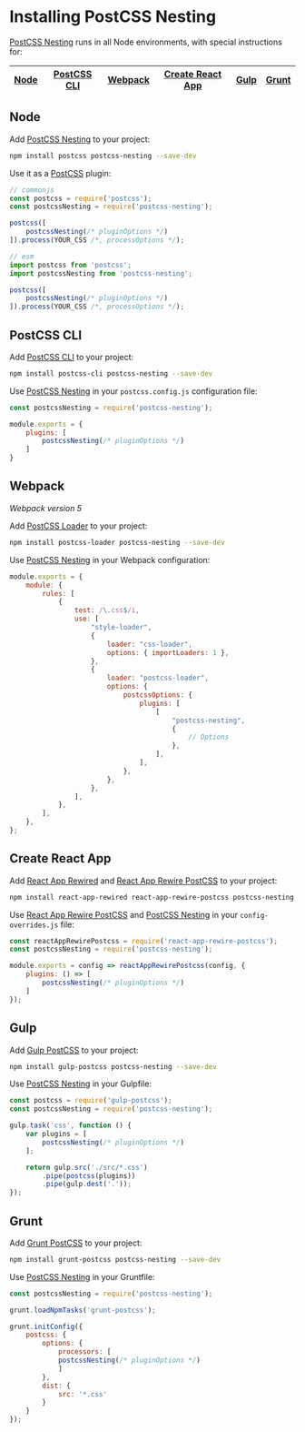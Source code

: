 # Installing PostCSS Nesting

[PostCSS Nesting] runs in all Node environments, with special instructions for:

| [Node](#node) | [PostCSS CLI](#postcss-cli) | [Webpack](#webpack) | [Create React App](#create-react-app) | [Gulp](#gulp) | [Grunt](#grunt) |
| --- | --- | --- | --- | --- | --- |

## Node

Add [PostCSS Nesting] to your project:

```bash
npm install postcss postcss-nesting --save-dev
```

Use it as a [PostCSS] plugin:

```js
// commonjs
const postcss = require('postcss');
const postcssNesting = require('postcss-nesting');

postcss([
	postcssNesting(/* pluginOptions */)
]).process(YOUR_CSS /*, processOptions */);
```

```js
// esm
import postcss from 'postcss';
import postcssNesting from 'postcss-nesting';

postcss([
	postcssNesting(/* pluginOptions */)
]).process(YOUR_CSS /*, processOptions */);
```

## PostCSS CLI

Add [PostCSS CLI] to your project:

```bash
npm install postcss-cli postcss-nesting --save-dev
```

Use [PostCSS Nesting] in your `postcss.config.js` configuration file:

```js
const postcssNesting = require('postcss-nesting');

module.exports = {
	plugins: [
		postcssNesting(/* pluginOptions */)
	]
}
```

## Webpack

_Webpack version 5_

Add [PostCSS Loader] to your project:

```bash
npm install postcss-loader postcss-nesting --save-dev
```

Use [PostCSS Nesting] in your Webpack configuration:

```js
module.exports = {
	module: {
		rules: [
			{
				test: /\.css$/i,
				use: [
					"style-loader",
					{
						loader: "css-loader",
						options: { importLoaders: 1 },
					},
					{
						loader: "postcss-loader",
						options: {
							postcssOptions: {
								plugins: [
									[
										"postcss-nesting",
										{
											// Options
										},
									],
								],
							},
						},
					},
				],
			},
		],
	},
};
```

## Create React App

Add [React App Rewired] and [React App Rewire PostCSS] to your project:

```bash
npm install react-app-rewired react-app-rewire-postcss postcss-nesting --save-dev
```

Use [React App Rewire PostCSS] and [PostCSS Nesting] in your
`config-overrides.js` file:

```js
const reactAppRewirePostcss = require('react-app-rewire-postcss');
const postcssNesting = require('postcss-nesting');

module.exports = config => reactAppRewirePostcss(config, {
	plugins: () => [
		postcssNesting(/* pluginOptions */)
	]
});
```

## Gulp

Add [Gulp PostCSS] to your project:

```bash
npm install gulp-postcss postcss-nesting --save-dev
```

Use [PostCSS Nesting] in your Gulpfile:

```js
const postcss = require('gulp-postcss');
const postcssNesting = require('postcss-nesting');

gulp.task('css', function () {
	var plugins = [
		postcssNesting(/* pluginOptions */)
	];

	return gulp.src('./src/*.css')
		.pipe(postcss(plugins))
		.pipe(gulp.dest('.'));
});
```

## Grunt

Add [Grunt PostCSS] to your project:

```bash
npm install grunt-postcss postcss-nesting --save-dev
```

Use [PostCSS Nesting] in your Gruntfile:

```js
const postcssNesting = require('postcss-nesting');

grunt.loadNpmTasks('grunt-postcss');

grunt.initConfig({
	postcss: {
		options: {
			processors: [
			postcssNesting(/* pluginOptions */)
			]
		},
		dist: {
			src: '*.css'
		}
	}
});
```

[Gulp PostCSS]: https://github.com/postcss/gulp-postcss
[Grunt PostCSS]: https://github.com/nDmitry/grunt-postcss
[PostCSS]: https://github.com/postcss/postcss
[PostCSS CLI]: https://github.com/postcss/postcss-cli
[PostCSS Loader]: https://github.com/postcss/postcss-loader
[PostCSS Nesting]: https://github.com/csstools/postcss-plugins/tree/main/plugins/postcss-nesting
[React App Rewire PostCSS]: https://github.com/csstools/react-app-rewire-postcss
[React App Rewired]: https://github.com/timarney/react-app-rewired
